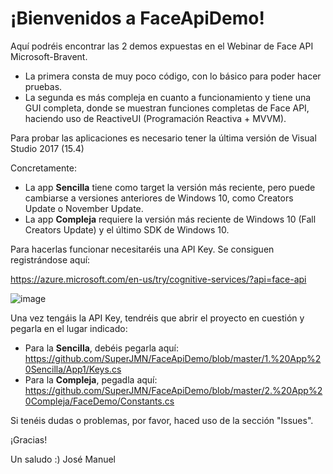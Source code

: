 # ¡Bienvenidos a FaceApiDemo!
Aquí podréis encontrar las 2 demos expuestas en el Webinar de Face API Microsoft-Bravent.

- La primera consta de muy poco código, con lo básico para poder hacer pruebas.
- La segunda es más compleja en cuanto a funcionamiento y tiene una GUI completa, donde se muestran funciones completas de Face API, haciendo uso de ReactiveUI (Programación Reactiva + MVVM).

Para probar las aplicaciones es necesario tener la última versión de Visual Studio 2017 (15.4)

Concretamente:
- La app **Sencilla** tiene como target la versión más reciente, pero puede cambiarse a versiones anteriores de Windows 10, como Creators Update o November Update. 
- La app **Compleja** requiere la versión más reciente de Windows 10 (Fall Creators Update) y el último SDK de Windows 10.


Para hacerlas funcionar necesitaréis una API Key. Se consiguen registrándose aquí:

https://azure.microsoft.com/en-us/try/cognitive-services/?api=face-api

![image](https://user-images.githubusercontent.com/3109851/32167429-1bd05f04-bd69-11e7-86d2-678a00fdcacf.png)

Una vez tengáis la API Key, tendréis que abrir el proyecto en cuestión y pegarla en el lugar indicado:

- Para la **Sencilla**, debéis pegarla aquí: https://github.com/SuperJMN/FaceApiDemo/blob/master/1.%20App%20Sencilla/App1/Keys.cs
- Para la **Compleja**, pegadla aquí: https://github.com/SuperJMN/FaceApiDemo/blob/master/2.%20App%20Compleja/FaceDemo/Constants.cs

Si tenéis dudas o problemas, por favor, haced uso de la sección "Issues".

¡Gracias!

Un saludo :)
José Manuel

